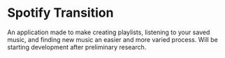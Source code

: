 # Spotify Transition

An application made to make creating playlists, listening to your saved music, and finding new music an easier and more varied process. Will be starting development after preliminary research.
